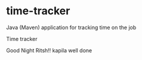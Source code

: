 # time-tracker
Java (Maven) application for tracking time on the job

Time tracker

Good Night Ritsh!!
kapila
well done
